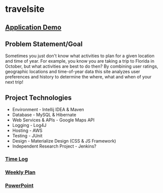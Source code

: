 # travelsite

## [Application Demo](https://youtu.be/EX-2E7wRg60)

## Problem Statement/Goal
Sometimes you just don't know what activities to plan for a given location and time of year. For example, you know you are taking a trip to Florida in October, but what activities are best to do then? By combining user ratings, geographic locations and time-of-year data this site analyzes user preferences and history to determine the where, what and when of your next trip!

## Project Technologies
* Environment - Intellij IDEA & Maven
* Database - MySQL & Hibernate
* Web Services & APIs - Google Maps API
* Logging - Log4J
* Hosting - AWS
* Testing - JUnit
* Design - Materialize Design (CSS & JS Framework)
* Independent Research Project - Jenkins?

### [Time Log](/TimeLog.md)
### [Weekly Plan](/weeklyPlan.md)
### [PowerPoint](https://docs.google.com/presentation/d/1b3sqcEvYz_4DqGbXiZc7_A2Zyss3zSx11RrMn7iZXS0/edit?usp=sharing)
